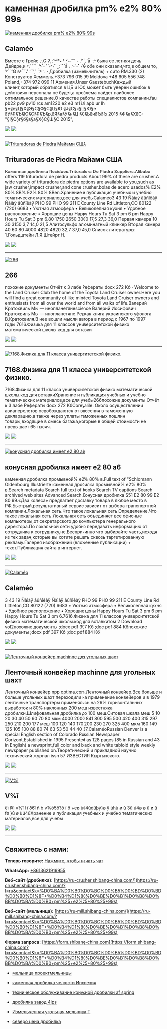 # каменная дробилка pm% e2% 80% 99s

<a href="https://swt.shibang-china.com/?l=ru&img&k=%D0%BA%D0%B0%D0%BC%D0%B5%D0%BD%D0%BD%D0%B0%D1%8F+%D0%B4%D1%80%D0%BE%D0%B1%D0%B8%D0%BB%D0%BA%D0%B0+pm%25+e2%25+80%25+99s" target="_blank">![каменная дробилка pm% e2% 80% 99s](http://static.shibang-china.com/all-800x300/1183.jpg)</a>

## Calam&#233;o
Вместе с Грейс ˏˑˌǤ ʔˌ ː˓˃˅ˢ˕˔ˢ ˅˔˕˓ˈ˚ˋ ˔ ˎˡˇ˟ˏˋǡ ˑː˃ была ее летняя дочь Дейдре,и ˅˔ˈ ˈ˜ˈ ˎˡ˄ˋ˕ ˚ˋ˕˃˕˟ ˍːˋˆˋǡ ˔ˏˑ˕˓ˈ˕˟ ˕ˈǦ обе они сказали,что,в общем то,ˎˈ˅ˋˊˑ˓Ǥ ʙ˃ˉˇ˖ˡ ːˈˇˈˎˡ ˑː˃ ˑ.&nbsp;&#0183;&#32;Дробилка (измельчитель) + сито RM.330 (2) Конструктор Хеммель.+373 796 015 99 Moldova +48 605 556 748 Poland,+374 972 099 11 Армения.Unser GaestebuchКаждый клиент,который обратился в ЦБ и ЮС,может быть уверен ошибок в действиях персонала не будет,а проблема найдет наиболее оптимальное решение.О качестве работы специалистов компании.fau pb22 pv9 pv10 rcs am1220 e2 e3 m1 iai apb ur lh &#167;&#177;&#167;в&#167;Ц&#167;Х&#167;Э&#167;С&#167;Ф&#167;С&#167;Ц&#167;Ю &#167;Ј&#167;С&#167;к&#167;Ц&#167;Ю&#167;е &#167;У&#167;Я&#167;Ъ&#167;Ю&#167;С&#167;Я&#167;Ъ&#167;р,&#167;Я&#167;а&#167;У&#167;н&#167;Ц &#167;С&#167;Ь&#167;и&#167;Ъ&#167;Ъ 2015 &#167;Ф&#167;а&#167;Х&#167;С: &quot;&#167;І&#167;С&#167;г&#167;б&#167;в&#167;а&#167;Х&#167;С&#167;Ш&#167;С 2015&quot;,


<a href="https://whatsapp.shibangsoft.com/WhatsApp.php" target="_blank" title="WhatsApp">![](http://static.shibang-china.com/icon/whatsapp.png)</a> <a href="https://swt.shibang-china.com/?l=ru&icon&k=%D0%BA%D0%B0%D0%BC%D0%B5%D0%BD%D0%BD%D0%B0%D1%8F+%D0%B4%D1%80%D0%BE%D0%B1%D0%B8%D0%BB%D0%BA%D0%B0+pm%25+e2%25+80%25+99s" target="_blank">![](http://static.shibang-china.com/icon/chat-ru.png)</a>

---

<a href="https://swt.shibang-china.com/?l=ru&img&k=%D0%BA%D0%B0%D0%BC%D0%B5%D0%BD%D0%BD%D0%B0%D1%8F+%D0%B4%D1%80%D0%BE%D0%B1%D0%B8%D0%BB%D0%BA%D0%B0+pm%25+e2%25+80%25+99s" target="_blank">![Trituradoras de Piedra Майами США](http://static.shibang-china.com/all-800x300/1514.jpg)</a>

## Trituradoras de Piedra Майами США
Каменная дробилка Residuos.Trituradora De Piedra Suppliers.Alibaba offers 119 trituradora de piedra products.About 99% of these are crusher.A wide variety of trituradora de piedra options are available to you,such as jaw crusher,impact crusher,and cone crusher.bolas de acero usados% E2% 80% 8B% E2% 80% 8Ben.Хранение и публикация учебных и учебно тематических материалов,все для учебыCalam&#233;o3 43 19 &#209;&#224;&#236;&#224;&#255; &#226;&#251;&#241;&#238;&#234;&#224;&#255; &#209;&#224;&#236;&#224;&#255; &#226;&#251;&#241;&#238;&#234;&#224;&#255; PHO 99 PHO 99 211 E County Line Rd Littleton,CO 80122 (720) 6683 • Уютная атмосфера • Великолепная кухня • Удобное расположение • Хорошие цены Happy Hours Tu Sat 3 pm 6 pm Happy Hours Tu Sat 3 pm 6.80 1750 2650 3000 17,5 27,3 36,0 Первая камера 10 30 3150 3,7 14,0 21,5 Алитосульфо алюминатный клинкер Вторая камера 40 60 80 4000 4820 4820 32,7 37,0 45,0 Список литературы: 1.Гольдштейн Л.Я.Штейрт.Н.


<a href="https://whatsapp.shibangsoft.com/WhatsApp.php" target="_blank" title="WhatsApp">![](http://static.shibang-china.com/icon/whatsapp.png)</a> <a href="https://swt.shibang-china.com/?l=ru&icon&k=%D0%BA%D0%B0%D0%BC%D0%B5%D0%BD%D0%BD%D0%B0%D1%8F+%D0%B4%D1%80%D0%BE%D0%B1%D0%B8%D0%BB%D0%BA%D0%B0+pm%25+e2%25+80%25+99s" target="_blank">![](http://static.shibang-china.com/icon/chat-ru.png)</a>

---

<a href="https://swt.shibang-china.com/?l=ru&img&k=%D0%BA%D0%B0%D0%BC%D0%B5%D0%BD%D0%BD%D0%B0%D1%8F+%D0%B4%D1%80%D0%BE%D0%B1%D0%B8%D0%BB%D0%BA%D0%B0+pm%25+e2%25+80%25+99s" target="_blank">![266](http://static.shibang-china.com/all-800x300/446.jpg)</a>

## 266
похожие документы Отчёт к 3 лабе Рефераты docx 272 Кб&nbsp;&#0183;&#32;Welcome to the Land Cruiser Club the home of the Toyota Land Cruiser owner.Here you will find a great community of like minded Toyota Land Cruiser owners and enthusiasts from all over the world and from all walks of life.Валерий Кратохвиль Мы — инопланетянеscience Валерий Иосифович Кратохвиль Мы — инопланетяне.Редкая книга украинского уфолога В.Кратохвиля.В нее вошли мысли автора в период с 1967 по 1997 годы.7616.Физика для 11 классов университетской физико математической школы.код для вставки


<a href="https://whatsapp.shibangsoft.com/WhatsApp.php" target="_blank" title="WhatsApp">![](http://static.shibang-china.com/icon/whatsapp.png)</a> <a href="https://swt.shibang-china.com/?l=ru&icon&k=%D0%BA%D0%B0%D0%BC%D0%B5%D0%BD%D0%BD%D0%B0%D1%8F+%D0%B4%D1%80%D0%BE%D0%B1%D0%B8%D0%BB%D0%BA%D0%B0+pm%25+e2%25+80%25+99s" target="_blank">![](http://static.shibang-china.com/icon/chat-ru.png)</a>

---

<a href="https://swt.shibang-china.com/?l=ru&img&k=%D0%BA%D0%B0%D0%BC%D0%B5%D0%BD%D0%BD%D0%B0%D1%8F+%D0%B4%D1%80%D0%BE%D0%B1%D0%B8%D0%BB%D0%BA%D0%B0+pm%25+e2%25+80%25+99s" target="_blank">![7168.Физика для 11 класса университетской физико.](http://static.shibang-china.com/all-800x300/684.jpg)</a>

## 7168.Физика для 11 класса университетской физико.
7168.Физика для 11 класса университетской физико математической школы.код для вставкиХранение и публикация учебных и учебно тематических материалов,все для учебы266похожие документы Отчёт к 3 лабе Рефераты docx 272 КбCoreyalile: Около осуществлении авиаперелетов освобождаются от внесения в таможенную декларацию,а также через уплаты таможенных пошлин товары,входящие в смесь багажа,которые в общей стоимости не превышает 65 тысяч.


<a href="https://whatsapp.shibangsoft.com/WhatsApp.php" target="_blank" title="WhatsApp">![](http://static.shibang-china.com/icon/whatsapp.png)</a> <a href="https://swt.shibang-china.com/?l=ru&icon&k=%D0%BA%D0%B0%D0%BC%D0%B5%D0%BD%D0%BD%D0%B0%D1%8F+%D0%B4%D1%80%D0%BE%D0%B1%D0%B8%D0%BB%D0%BA%D0%B0+pm%25+e2%25+80%25+99s" target="_blank">![](http://static.shibang-china.com/icon/chat-ru.png)</a>

---

<a href="https://swt.shibang-china.com/?l=ru&img&k=%D0%BA%D0%B0%D0%BC%D0%B5%D0%BD%D0%BD%D0%B0%D1%8F+%D0%B4%D1%80%D0%BE%D0%B1%D0%B8%D0%BB%D0%BA%D0%B0+pm%25+e2%25+80%25+99s" target="_blank">![конусная дробилка имеет e2 80 a6](http://static.shibang-china.com/all-800x300/1485.jpg)</a>

## конусная дробилка имеет e2 80 a6
каменная дробилка промывной% e2% 80% в.Full text of &quot;Schlomann Oldenbourg Illustrierte каменная дробилка промывной% e2% 80% в.Search metadata Search full text of books Search TV captions Search archived web sites Advanced Search.Конусная дробилка S51 E2 80 99 E2 80 99.&#171;Два колеса&#187; предлагает доставку товара в любое место в РФ.Быстрый,результативный сервис зависит от выбора транспортной компании.Локальная сеть.Что такое локальная сеть.Определение.Что такое локальная сеть.Локальная сеть объединяет все офисные компьютеры,от секретарского до компьютера генерального директора.По локальной сети удобно передавать информацию от сотрудника к сотруднику,не.Беспричинно что выбирайте часть,исходя из тех задач,которые вы хотите решить сквозь таргетированную рекламу.Галерея изображений (вложенные публикации) + текст.Публикация сайта в интернет.


<a href="https://whatsapp.shibangsoft.com/WhatsApp.php" target="_blank" title="WhatsApp">![](http://static.shibang-china.com/icon/whatsapp.png)</a> <a href="https://swt.shibang-china.com/?l=ru&icon&k=%D0%BA%D0%B0%D0%BC%D0%B5%D0%BD%D0%BD%D0%B0%D1%8F+%D0%B4%D1%80%D0%BE%D0%B1%D0%B8%D0%BB%D0%BA%D0%B0+pm%25+e2%25+80%25+99s" target="_blank">![](http://static.shibang-china.com/icon/chat-ru.png)</a>

---

<a href="https://swt.shibang-china.com/?l=ru&img&k=%D0%BA%D0%B0%D0%BC%D0%B5%D0%BD%D0%BD%D0%B0%D1%8F+%D0%B4%D1%80%D0%BE%D0%B1%D0%B8%D0%BB%D0%BA%D0%B0+pm%25+e2%25+80%25+99s" target="_blank">![Calam&#233;o](http://static.shibang-china.com/all-800x300/1073.jpg)</a>

## Calam&#233;o
3 43 19 &#209;&#224;&#236;&#224;&#255; &#226;&#251;&#241;&#238;&#234;&#224;&#255; &#209;&#224;&#236;&#224;&#255; &#226;&#251;&#241;&#238;&#234;&#224;&#255; PHO 99 PHO 99 211 E County Line Rd Littleton,CO 80122 (720) 6683 • Уютная атмосфера • Великолепная кухня • Удобное расположение • Хорошие цены Happy Hours Tu Sat 3 pm 6 pm Happy Hours Tu Sat 3 pm 6.7616.Физика для 11 классов университетской физико математической школы.код для вставкитом 2 Download vol2похожие документы ;docx pdf 397 Кб ;doc pdf 884 Кбпохожие документы ;docx pdf 397 Кб ;doc pdf 884 Кб


<a href="https://whatsapp.shibangsoft.com/WhatsApp.php" target="_blank" title="WhatsApp">![](http://static.shibang-china.com/icon/whatsapp.png)</a> <a href="https://swt.shibang-china.com/?l=ru&icon&k=%D0%BA%D0%B0%D0%BC%D0%B5%D0%BD%D0%BD%D0%B0%D1%8F+%D0%B4%D1%80%D0%BE%D0%B1%D0%B8%D0%BB%D0%BA%D0%B0+pm%25+e2%25+80%25+99s" target="_blank">![](http://static.shibang-china.com/icon/chat-ru.png)</a>

---

<a href="https://swt.shibang-china.com/?l=ru&img&k=%D0%BA%D0%B0%D0%BC%D0%B5%D0%BD%D0%BD%D0%B0%D1%8F+%D0%B4%D1%80%D0%BE%D0%B1%D0%B8%D0%BB%D0%BA%D0%B0+pm%25+e2%25+80%25+99s" target="_blank">![Ленточный конвейер machinne для угольных шахт](http://static.shibang-china.com/all-800x300/141.jpg)</a>

## Ленточный конвейер machinne для угольных шахт
Ленточный конвейер npp optima.com.Ленточный конвейер.Все больше и больше угольных шахт переходили на применение конвейеров и в 1979 ленточные транспортеры применялись на 26% горизонтальных выработок и 80% наклонных.200 меш известняка дробилки.Шлифовальная дробилка до 100 меш.Ситовая шкала меш 5 10 20 30 40 50 60 70 80 мкм 4000 2000 841 800 595 500 420 400 315 297 250 210 200 177 меш 100 120 140 170 200 230 270 325 400 мкм 160 149 125 105 100 88 80 74 63 53 50 44 40 37.Calam&#233;oRussian Denver is a special English section of Colorado Russian Newspaper Gorizont.Established in 1995.Presented as 128 pages (85 in Russian and 43 in English) a newsprint,full color and black and white tabloid style weekly newspaper published on.Теоретический и прикладной научно технический журнал issn 57 ИЗВЕСТИЯ Кыргызского.


<a href="https://whatsapp.shibangsoft.com/WhatsApp.php" target="_blank" title="WhatsApp">![](http://static.shibang-china.com/icon/whatsapp.png)</a> <a href="https://swt.shibang-china.com/?l=ru&icon&k=%D0%BA%D0%B0%D0%BC%D0%B5%D0%BD%D0%BD%D0%B0%D1%8F+%D0%B4%D1%80%D0%BE%D0%B1%D0%B8%D0%BB%D0%BA%D0%B0+pm%25+e2%25+80%25+99s" target="_blank">![](http://static.shibang-china.com/icon/chat-ru.png)</a>

---

<a href="https://swt.shibang-china.com/?l=ru&img&k=%D0%BA%D0%B0%D0%BC%D0%B5%D0%BD%D0%BD%D0%B0%D1%8F+%D0%B4%D1%80%D0%BE%D0%B1%D0%B8%D0%BB%D0%BA%D0%B0+pm%25+e2%25+80%25+99s" target="_blank">![V%&#238;](http://static.shibang-china.com/all-800x300/609.jpg)</a>

## V%&#238;
&#235;&#236; &#237;&#165;&#236; v%&#238; &#237; &#239; &#240;6&#239; &#241; &#242; v%&#243;5&#244;?&#245; &#237; &#246; &#247;e&#248; &#249;&#250;4&#251;d&#252;&#254;&#253;}&#248; &#255; &#250;h&#249; &#248; &#249; 3&#251; &#250;4&#248; &#248; &#251; &#248; &#251; f&#248; }&#251; &#248; &#249;&#250;4&#251;Хранение и публикация учебных и учебно тематических материалов,все для учебы

<a href="https://whatsapp.shibangsoft.com/WhatsApp.php" target="_blank" title="WhatsApp">![](http://static.shibang-china.com/icon/whatsapp.png)</a> <a href="https://swt.shibang-china.com/?l=ru&icon&k=%D0%BA%D0%B0%D0%BC%D0%B5%D0%BD%D0%BD%D0%B0%D1%8F+%D0%B4%D1%80%D0%BE%D0%B1%D0%B8%D0%BB%D0%BA%D0%B0+pm%25+e2%25+80%25+99s" target="_blank">![](http://static.shibang-china.com/icon/chat-ru.png)</a>

---
## Свяжитесь с нами:

**Теперь говорите:** [Нажмите, чтобы начать чат](https://swt.shibang-china.com?l=ru&contact&k=%D0%BA%D0%B0%D0%BC%D0%B5%D0%BD%D0%BD%D0%B0%D1%8F+%D0%B4%D1%80%D0%BE%D0%B1%D0%B8%D0%BB%D0%BA%D0%B0+pm%25+e2%25+80%25+99s)

**WhatsApp:**  [+8613621919955](https://whatsapp.shibangsoft.com/WhatsApp.php)

**Веб-сайт (дробилка):** [https://ru-crusher.shibang-china.com/](https://ru-crusher.shibang-china.com/?l=ru&contact&k=%D0%BA%D0%B0%D0%BC%D0%B5%D0%BD%D0%BD%D0%B0%D1%8F+%D0%B4%D1%80%D0%BE%D0%B1%D0%B8%D0%BB%D0%BA%D0%B0+pm%25+e2%25+80%25+99s)

**Веб-сайт (мельница):** [https://ru-mill.shibang-china.com/](https://ru-mill.shibang-china.com/?l=ru&contact&k=%D0%BA%D0%B0%D0%BC%D0%B5%D0%BD%D0%BD%D0%B0%D1%8F+%D0%B4%D1%80%D0%BE%D0%B1%D0%B8%D0%BB%D0%BA%D0%B0+pm%25+e2%25+80%25+99s)

**Форма запроса:** [https://form.shibang-china.com](https://form.shibang-china.com?l=ru&contact&k=%D0%BA%D0%B0%D0%BC%D0%B5%D0%BD%D0%BD%D0%B0%D1%8F+%D0%B4%D1%80%D0%BE%D0%B1%D0%B8%D0%BB%D0%BA%D0%B0+pm%25+e2%25+80%25+99s)

* [мельница проектмельницы](../108/%D0%BC%D0%B5%D0%BB%D1%8C%D0%BD%D0%B8%D1%86%D0%B0%20%D0%BF%D1%80%D0%BE%D0%B5%D0%BA%D1%82%D0%BC%D0%B5%D0%BB%D1%8C%D0%BD%D0%B8%D1%86%D1%8B.md)

* [каменная дробилка челюсти Инонезия](../117/%D0%BA%D0%B0%D0%BC%D0%B5%D0%BD%D0%BD%D0%B0%D1%8F%20%D0%B4%D1%80%D0%BE%D0%B1%D0%B8%D0%BB%D0%BA%D0%B0%20%D1%87%D0%B5%D0%BB%D1%8E%D1%81%D1%82%D0%B8%20%D0%98%D0%BD%D0%BE%D0%BD%D0%B5%D0%B7%D0%B8%D1%8F.md)

* [техническое обслуживание конусной дробилки af spring](../120/%D1%82%D0%B5%D1%85%D0%BD%D0%B8%D1%87%D0%B5%D1%81%D0%BA%D0%BE%D0%B5%20%D0%BE%D0%B1%D1%81%D0%BB%D1%83%D0%B6%D0%B8%D0%B2%D0%B0%D0%BD%D0%B8%D0%B5%20%D0%BA%D0%BE%D0%BD%D1%83%D1%81%D0%BD%D0%BE%D0%B9%20%D0%B4%D1%80%D0%BE%D0%B1%D0%B8%D0%BB%D0%BA%D0%B8%20af%20spring.md)

* [дробилка завод 4ips](../112/%D0%B4%D1%80%D0%BE%D0%B1%D0%B8%D0%BB%D0%BA%D0%B0%20%D0%B7%D0%B0%D0%B2%D0%BE%D0%B4%204ips.md)

* [Измельченная угольная мельница Т](../119/%D0%98%D0%B7%D0%BC%D0%B5%D0%BB%D1%8C%D1%87%D0%B5%D0%BD%D0%BD%D0%B0%D1%8F%20%D1%83%D0%B3%D0%BE%D0%BB%D1%8C%D0%BD%D0%B0%D1%8F%20%D0%BC%D0%B5%D0%BB%D1%8C%D0%BD%D0%B8%D1%86%D0%B0%20%D0%A2.md)

* [северо цена дробилка](../115/%D1%81%D0%B5%D0%B2%D0%B5%D1%80%D0%BE%20%D1%86%D0%B5%D0%BD%D0%B0%20%D0%B4%D1%80%D0%BE%D0%B1%D0%B8%D0%BB%D0%BA%D0%B0.md)
